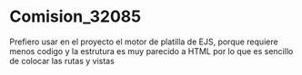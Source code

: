 # Comision_32085
Prefiero usar en el proyecto el motor de platilla de EJS, porque requiere menos codigo y la estrutura es muy parecido a HTML 
por lo que es sencillo de colocar las rutas y vistas
